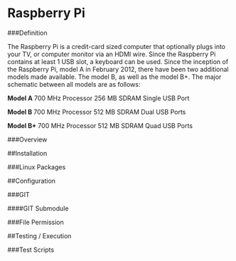 Raspberry Pi
============

###Definition

The Raspberry Pi is a credit-card sized computer that optionally plugs into your TV, or computer monitor via an HDMI wire.  Since the Raspberry Pi contains at least 1 USB slot, a keyboard can be used.  Since the inception of the Raspberry Pi, model A in February 2012, there have been two additional models made available.  The model B, as well as the model B+.  The major schematic between all models are as follows:

**Model A**
700 MHz Processor
256 MB SDRAM
Single USB Port

**Model B**
700 MHz Processor
512 MB SDRAM
Dual USB Ports

**Model B+**
700 MHz Processor
512 MB SDRAM
Quad USB Ports

###Overview

##Installation

###Linux Packages

##Configuration

###GIT

####GIT Submodule

###File Permission

##Testing / Execution

###Test Scripts
